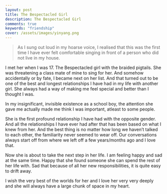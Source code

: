 ```yaml
---
layout: post
title: The Bespectacled Girl
description: The Bespectacled Girl
comments: true
keywords: "friendship"
cover: /assets/images/yinyang.png
---
```


>As I sung out loud in my hoarse voice, I realised that this was the first time I have ever felt comfortable singing in front of a person who did not live in my house.

I met her when I was 17. The Bespectacled girl with the braided pigtails. She was threatening a class mate of mine to sing for her. And somehow accidentally or by fate, I became next on her list. And that turned out to be one of the best and longest relationships I have had in my life with another girl. She always had a way of making me feel special and better than I thought I was.

In my insignificant, invisible existence as a school boy, the attention she gave me actually made me think I was important, atleast to some people.

She is the first profound relationship I have had with the opposite gender. And all the relationships I have ever had after that has been based on what I knew from her.
And the best thing is no matter how long we haven’t talked to each other, the familiarity never seemed to wear off. Our conversations always start off from where we left off a few years/months ago and I love that.

Now she is about to take the next step in her life. I am feeling happy and sad at the same time.
Happy that she found someone she can spend the rest of her life with.
Sad that because of all her new responsibilities, it is quite easy to drift away.

I wish the very best of the worlds for her and I love her very very deeply and she will always have
a large chunk of space in my heart.

